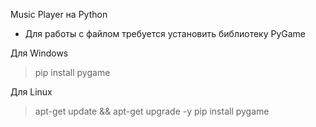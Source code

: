 Music Player на Python

- Для работы с файлом требуется установить библиотеку PyGame

Для Windows
> pip install pygame

Для Linux
> apt-get update && apt-get upgrade -y
> pip install pygame
